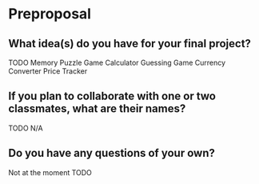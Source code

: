 # Preproposal

## What idea(s) do you have for your final project?

TODO
Memory Puzzle Game
Calculator
Guessing Game
Currency Converter
Price Tracker 
## If you plan to collaborate with one or two classmates, what are their names?

TODO
N/A
## Do you have any questions of your own?
Not at the moment 
TODO
